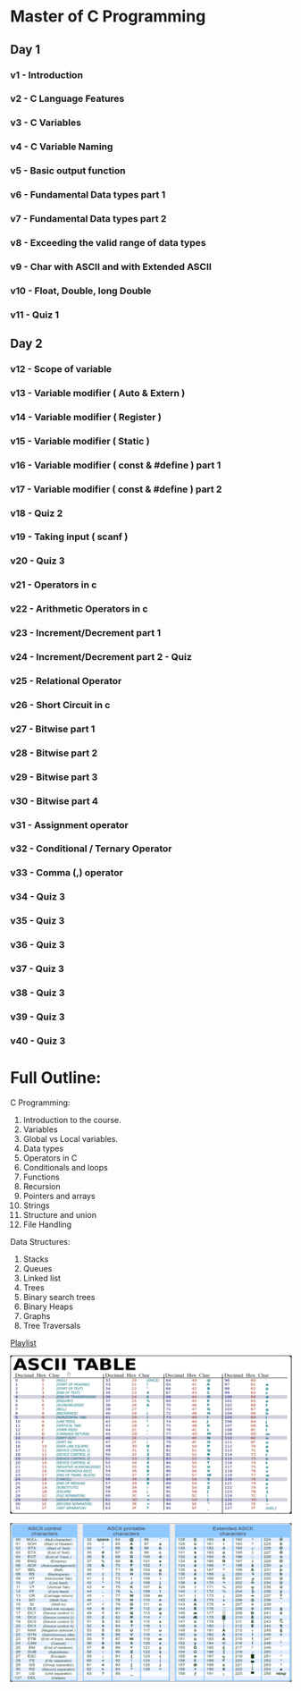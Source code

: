 # Master of C Programming

## Day 1

### v1 - Introduction

### v2 - C Language Features

### v3 - C Variables

### v4 - C Variable Naming

### v5 - Basic output function

### v6 - Fundamental Data types part 1

### v7 - Fundamental Data types part 2

### v8 - Exceeding the valid range of data types

### v9 - Char with ASCII and with Extended ASCII

### v10 - Float, Double, long Double

### v11 - Quiz 1

## Day 2

### v12 - Scope of variable

### v13 - Variable modifier ( Auto & Extern )

### v14 - Variable modifier ( Register )

### v15 - Variable modifier ( Static )

### v16 - Variable modifier ( const & #define ) part 1

### v17 - Variable modifier ( const & #define ) part 2

### v18 - Quiz 2

### v19 - Taking input ( scanf )

### v20 - Quiz 3

### v21 - Operators in c

### v22 - Arithmetic Operators in c

### v23 - Increment/Decrement part 1

### v24 - Increment/Decrement part 2 - Quiz

### v25 - Relational Operator

### v26 - Short Circuit in c

### v27 - Bitwise part 1

### v28 - Bitwise part 2

### v29 - Bitwise part 3

### v30 - Bitwise part 4

### v31 - Assignment operator

### v32 - Conditional / Ternary Operator

### v33 - Comma (,) operator

### v34 - Quiz 3

### v35 - Quiz 3

### v36 - Quiz 3

### v37 - Quiz 3

### v38 - Quiz 3

### v39 - Quiz 3

### v40 - Quiz 3





# Full Outline:

C Programming:
1) Introduction to the course.
2) Variables 
3) Global vs Local variables. 
4) Data types  
5) Operators in C  
6) Conditionals and loops 
7) Functions 
8) Recursion  
9) Pointers and arrays 
10) Strings
11) Structure and union 
12) File Handling

Data Structures:
1) Stacks  
2) Queues  
3) Linked list 
4) Trees  
5) Binary search trees  
6) Binary Heaps  
7) Graphs  
8) Tree Traversals

[Playlist](https://youtube.com/playlist?list=PLBlnK6fEyqRhX6r2uhhlubuF5QextdCSM&si=KauFwcAzYFQny9qO)

![ASCII TABLE](image.png)

![Extended ASCII TABLE](image-1.png)